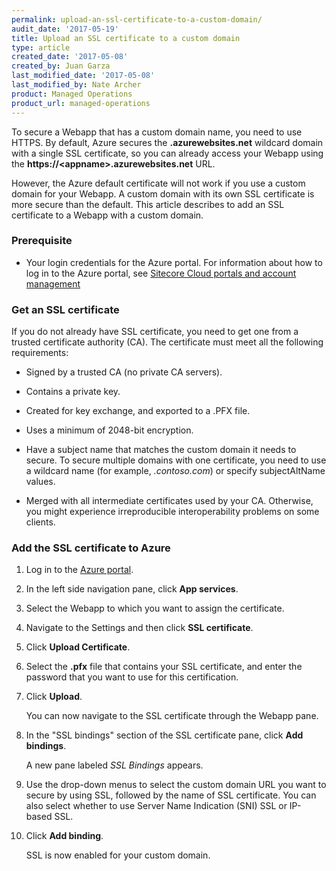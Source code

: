 ```yaml
---
permalink: upload-an-ssl-certificate-to-a-custom-domain/
audit_date: '2017-05-19'
title: Upload an SSL certificate to a custom domain
type: article
created_date: '2017-05-08'
created_by: Juan Garza
last_modified_date: '2017-05-08'
last_modified_by: Nate Archer
product: Managed Operations
product_url: managed-operations
---
```


To secure a Webapp that has a custom domain name, you need to use HTTPS. By default, Azure secures the **.azurewebsites.net** wildcard domain with a single SSL certificate, so you can already access your Webapp using the  **https://\<appname>.azurewebsites.net** URL.

However, the Azure default certificate will not work if you use a custom domain for your Webapp. A custom domain with its own SSL certificate is more secure than the default. This article describes to add an SSL certificate to a Webapp with a custom domain.

### Prerequisite

- Your login credentials for the Azure portal. For information about how to log in to the Azure portal, see [Sitecore Cloud portals and account management](/how-to/sitecore-cloud-portals-and-account-management/)

### Get an SSL certificate

If you do not already have SSL certificate, you need to get one from a trusted certificate authority (CA). The certificate must meet all the following requirements:

- Signed by a trusted CA (no private CA servers).

- Contains a private key.

- Created for key exchange, and exported to a .PFX file.

- Uses a minimum of 2048-bit encryption.

- Have a subject name that matches the custom domain it needs to secure. To secure multiple domains with one certificate, you need to use a wildcard name (for example, *.contoso.com*) or specify subjectAltName values.

- Merged with all intermediate certificates used by your CA. Otherwise, you might experience irreproducible interoperability problems on some clients.

### Add the SSL certificate to Azure

1. Log in to the [Azure portal](https://portal.azure.com).

2. In the left side navigation pane, click **App services**.

3. Select the Webapp to which you want to assign the certificate.

4. Navigate to the Settings and then click **SSL certificate**.

5. Click **Upload Certificate**.

6. Select the **.pfx** file that contains your SSL certificate, and enter the password that you want to use for this certification.

7. Click **Upload**.

   You can now navigate to the SSL certificate through the Webapp pane.

8. In the "SSL bindings" section of the SSL certificate pane, click **Add bindings**.

   A new pane labeled *SSL Bindings* appears.

9. Use the drop-down menus to select the custom domain URL you want to secure by using SSL, followed by the name of SSL certificate. You can also select whether to use Server Name Indication (SNI) SSL or IP-based SSL.

10. Click **Add binding**.

    SSL is now enabled for your custom domain.
